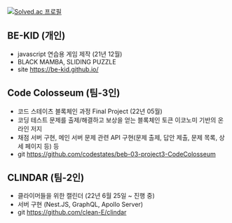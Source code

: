 [![Solved.ac
프로필](http://mazassumnida.wtf/api/v2/generate_badge?boj=daramzy)](https://solved.ac/daramzy)

<!--
**be-kid/be-kid** is a ✨ _special_ ✨ repository because its `README.md` (this file) appears on your GitHub profile.

Here are some ideas to get you started:

- 🔭 I’m currently working on ...
- 🌱 I’m currently learning ...
- 👯 I’m looking to collaborate on ...
- 🤔 I’m looking for help with ...
- 💬 Ask me about ...
- 📫 How to reach me: ...
- 😄 Pronouns: ...
- ⚡ Fun fact: ...
-->

## BE-KID (개인)
- javascript 연습용 게임 제작 (21년 12월)
- BLACK MAMBA, SLIDING PUZZLE
- site https://be-kid.github.io/

## Code Colosseum (팀-3인)
- 코드 스테이츠 블록체인 과정 Final Project (22년 05월)
- 코딩 테스트 문제를 출제/해결하고 보상을 얻는 블록체인 토큰 이코노미 기반의 온라인 저지
- 채점 서버 구현, 메인 서버 문제 관련 API 구현(문제 출제, 답안 제출, 문제 목록, 상세 페이지 등) 등
- git https://github.com/codestates/beb-03-project3-CodeColosseum

## CLINDAR (팀-2인)
- 클라이머들을 위한 캘린더 (22년 6월 25일 ~ 진행 중)
- 서버 구현 (Nest.JS, GraphQL, Apollo Server)
- git https://github.com/clean-E/clindar

